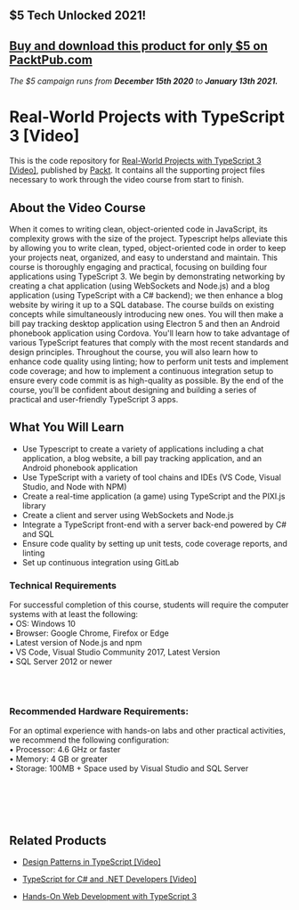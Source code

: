 ## $5 Tech Unlocked 2021!
[Buy and download this product for only $5 on PacktPub.com](https://www.packtpub.com/)
-----
*The $5 campaign         runs from __December 15th 2020__ to __January 13th 2021.__*

# Real-World Projects with TypeScript 3 [Video]
This is the code repository for [Real-World Projects with TypeScript 3 [Video]](https://www.packtpub.com/application-development/dreal-world-projects-with-typescript-3-video), published by [Packt](https://www.packtpub.com/?utm_source=github). It contains all the supporting project files necessary to work through the video course from start to finish.
## About the Video Course
When it comes to writing clean, object-oriented code in JavaScript, its complexity grows with the size of the project. Typescript helps alleviate this by allowing you to write clean, typed, object-oriented code in order to keep your projects neat, organized, and easy to understand and maintain.
This course is thoroughly engaging and practical, focusing on building four applications using TypeScript 3. We begin by demonstrating networking by creating a chat application (using WebSockets and Node.js) and a blog application (using TypeScript with a C# backend); we then enhance a blog website by wiring it up to a SQL database. The course builds on existing concepts while simultaneously introducing new ones. You will then make a bill pay tracking desktop application using Electron 5 and then an Android phonebook application using Cordova. You'll learn how to take advantage of various TypeScript features that comply with the most recent standards and design principles. 
Throughout the course, you will also learn how to enhance code quality using linting; how to perform unit tests and implement code coverage; and how to implement a continuous integration setup to ensure every code commit is as high-quality as possible. 
By the end of the course, you'll be confident about designing and building a series of practical and user-friendly TypeScript 3 apps.

<H2>What You Will Learn</H2>
<DIV class=book-info-will-learn-text>
<UL>
<LI>Use Typescript to create a variety of applications including a chat application, a blog website, a bill pay tracking application, and an Android phonebook application
<LI>Use TypeScript with a variety of tool chains and IDEs (VS Code, Visual Studio, and Node with NPM)
<LI>Create a real-time application (a game) using TypeScript and the PIXI.js library
<LI>Create a client and server using WebSockets and Node.js
<LI>Integrate a TypeScript front-end with a server back-end powered by C# and SQL
<LI>Ensure code quality by setting up unit tests, code coverage reports, and linting
<LI>Set up continuous integration using GitLab
  </LI></UL></DIV>

### Technical Requirements
For successful completion of this course, students will require the computer systems with at least the following:<br/>
•	OS: Windows 10<br/>
•	Browser: Google Chrome, Firefox or Edge<br/>
•	Latest version of Node.js and npm<br/>
•	VS Code, Visual Studio Community 2017, Latest Version<br/>
•	SQL Server 2012 or newer<br/>

<br/><br/>
### Recommended Hardware Requirements:<br/>
For an optimal experience with hands-on labs and other practical activities, we recommend the following configuration:
<br/>
•	Processor: 4.6 GHz or faster<br/>
•	Memory: 4 GB or greater<br/>
•	Storage: 100MB + Space used by Visual Studio and SQL Server<br/>

<br/>

<br/><br/>

## Related Products
* [Design Patterns in TypeScript [Video]](https://www.packtpub.com/application-development/design-patterns-typescript-video)

* [TypeScript for C# and .NET Developers [Video]](https://www.packtpub.com/application-development/typescript-c-and-net-developers-video)

* [Hands-On Web Development with TypeScript 3](https://www.packtpub.com/application-development/hands-web-development-typescript-3-video)

